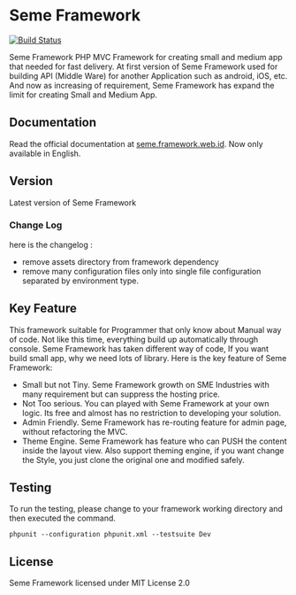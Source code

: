 # Seme Framework

[![Build Status](https://travis-ci.org/drosanda/seme-framework.svg?branch=master)](https://travis-ci.org/drosanda/seme-framework)

Seme Framework PHP MVC Framework for creating small and medium app that needed for fast delivery. At first version of Seme Framework used for building API (Middle Ware) for another Application such as android, iOS, etc. And now as increasing of requirement, Seme Framework has expand the limit for creating Small and Medium App.

## Documentation

Read the official documentation at [seme.framework.web.id](https://seme.framework.web.id). Now only available in English.

## Version

Latest version of Seme Framework

### Change Log

here is the changelog :

- remove assets directory from framework dependency
- remove many configuration files only into single file configuration separated by environment type.

## Key Feature

This framework suitable for Programmer that only know about Manual way of code. Not like this time, everything build up automatically through console. Seme Framework has taken different way of code, If you want build small app, why we need lots of library. Here is the key feature of Seme Framework:

- Small but not Tiny. Seme Framework growth on SME Industries with many requirement but can suppress the hosting price.
- Not Too serious. You can played with Seme Framework at your own logic. Its free and almost has no restriction to developing your solution.
- Admin Friendly. Seme Framework has re-routing feature for admin page, without refactoring the MVC.
- Theme Engine. Seme Framework has feature who can PUSH the content inside the layout view. Also support theming engine, if you want change the Style, you just clone the original one and modified safely.

## Testing
To run the testing, please change to your framework working directory and then executed the command.

```CLI
phpunit --configuration phpunit.xml --testsuite Dev
```

## License

Seme Framework licensed under MIT License 2.0
